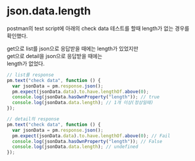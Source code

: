 # json.data.length

postman의 test script에 아래의 check data 테스트를 할때 length가 없는 경우를 확인했다.

get으로 list를 json으로 응답받을 때에는 length가 있었지만  
get으로 detail을 json으로 응답받을 때에는  
length가 없었다.

```javascript
// list를 response
pm.text("check data", function () {
  var jsonData = pm.response.json();
  pm.expect(jsonData.data).to.have.lengthOf.above(0);
  console.log(jsonData.hasOwnProperty("length")); // true
  console.log(jsonData.data.length); // 1개 이상(정상일때)
});

// detail의 response
pm.text("check data", function () {
  var jsonData = pm.response.json();
  pm.expect(jsonData.data).to.have.lengthOf.above(0); // Fail
  console.log(jsonData.hasOwnProperty("length")); // False
  console.log(jsonData.data.length); // undefined
});
```
